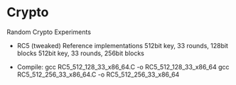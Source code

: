 # Crypto
Random Crypto Experiments

- RC5 (tweaked) Reference implementations
  512bit key, 33 rounds, 128bit blocks
  512bit key, 33 rounds, 256bit blocks
  
- Compile: 
  gcc RC5_512_128_33_x86_64.C -o RC5_512_128_33_x86_64
  gcc RC5_512_256_33_x86_64.C -o RC5_512_256_33_x86_64
